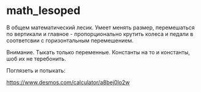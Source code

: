 # math_lesoped

В общем математический лесик. Умеет менять размер, перемешаться по вертикали и главное - пропорционально крутить колеса и педали в соответсвии с горизонтальным перемешением.


Внимание. Тыкать только переменные. Константы на то и константы, шоб их не теребонить.

Поглязеть и потыкать:

https://www.desmos.com/calculator/a8bej0lo2w
